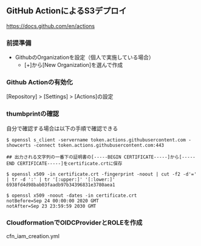 ## GitHub ActionによるS3デプロイ

https://docs.github.com/en/actions

### 前提準備

- GithubのOrganizationを設定（個人で実施している場合）
  - [+]から[New Organization]を選んで作成

### Github Actionの有効化

[Repository] > [Settings] > [Actions]の設定

### thumbprintの確認

自分で確認する場合は以下の手順で確認できる

```
$ openssl s_client -servername token.actions.githubusercontent.com -showcerts -connect token.actions.githubusercontent.com:443

## 出力される文字列の一番下の証明書の[-----BEGIN CERTIFICATE-----]から[-----END CERTIFICATE-----]をcertificate.crtに保存
```

```
$ openssl x509 -in certificate.crt -fingerprint -noout | cut -f2 -d'=' | tr -d ':' | tr '[:upper:]' '[:lower:]'
6938fd4d98bab03faadb97b34396831e3780aea1

$ openssl x509 -noout -dates -in certificate.crt
notBefore=Sep 24 00:00:00 2020 GMT
notAfter=Sep 23 23:59:59 2030 GMT
```

### CloudformationでOIDCProviderとROLEを作成

cfn_iam_creation.yml

